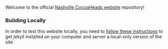 Welcome to the official [Nashville CocoaHeads website](http://nashvillecocoaheads.org) repository!

### Building Locally

In order to test this website locally, you need to [follow these instructions](https://help.github.com/articles/setting-up-your-github-pages-site-locally-with-jekyll/) to get jekyll installed on your computer and server a local-only version of the site.
